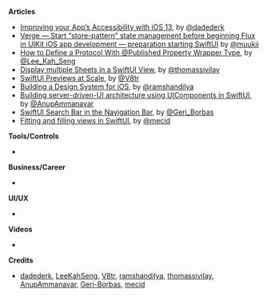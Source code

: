 
**Articles**

* [Improving your App’s Accessibility with iOS 13](https://medium.com/@dadederk/improving-your-apps-accessibility-with-ios-13-9eb8fc0bc8a0), by [@dadederk](https://twitter.com/dadederk)  
* [Verge — Start “store-pattern” state management before beginning Flux in UIKit iOS app development — preparation starting SwiftUI](https://medium.com/eureka-engineering/verge-start-store-pattern-state-management-before-beginning-flux-in-uikit-ios-app-development-6c74d4413829) by [@muukii](https://twitter.com/muukii_app)
* [How to Define a Protocol With @Published Property Wrapper Type](https://swiftsenpai.com/swift/define-protocol-with-published-property-wrapper/), by [@Lee_Kah_Seng](https://twitter.com/Lee_Kah_Seng)
* [Display multiple Sheets in a SwiftUI View](https://www.morningswiftui.com/blog/display-multiple-sheet-in-a-swiftui-view), by [@thomassivilay](https://twitter.com/thomassivilay)
* [SwiftUI Previews at Scale](https://www.vadimbulavin.com/swiftui-previews-at-scale/), by [@V8tr](https://twitter.com/V8tr)
* [Building a Design System for iOS](https://www.ramshandilya.com/blog/design-system-intro/), by [@ramshandilya](https://twitter.com/ramshandilya)
* [Building server-driven-UI architecture using UIComponents in SwiftUI](https://medium.com/better-programming/build-a-server-driven-ui-using-ui-components-in-swiftui-466ecca97290), by [@AnupAmmanavar](https://twitter.com/AnupAmmanavar)
* [SwiftUI Search Bar in the Navigation Bar](http://blog.eppz.eu/swiftui-search-bar-in-the-navigation-bar), by [@Geri_Borbas](https://twitter.com/Geri_Borbas)
* [Fitting and filling views in SwiftUI](https://swiftwithmajid.com/2020/05/20/fitting-and-filling-view-in-swiftui/), by [@mecid](https://twitter.com/mecid)

**Tools/Controls**

*

**Business/Career**

*

**UI/UX**

*

**Videos**

*

**Credits**

* [dadederk](https://github.com/dadederk), [LeeKahSeng](https://github.com/LeeKahSeng), [V8tr](https://github.com/V8tr), [ramshandilya](https://github.com/Ramshandilya), [thomassivilay](https://github.com/thomas-sivilay), [AnupAmmanavar](https://github.com/AnupAmmanavar), [Geri-Borbas](https://github.com/Geri-Borbas), [mecid](https://github.com/mecid)
